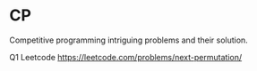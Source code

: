 # CP
Competitive programming intriguing problems and their solution.

Q1 Leetcode https://leetcode.com/problems/next-permutation/ 
